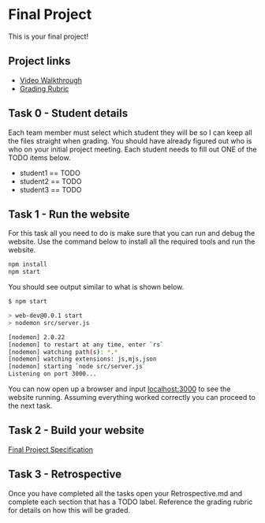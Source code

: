 # Final Project

This is your final project!

## Project links

* [Video Walkthrough](https://youtu.be/0UxY0EEzB1c)
* [Grading Rubric](https://shanepanter.com/cs208/grading-rubric.html)

## Task 0 - Student details

Each team member must select which student they will be so I can keep all
the files straight when grading. You should have already figured out who
is who on your initial project meeting. Each student needs to fill out
ONE of the TODO items below.

* student1 == TODO
* student2 == TODO
* student3 == TODO

## Task 1 - Run the website

For this task all you need to do is make sure that you can run and debug
the website. Use the command below to install all the required tools and
run the website.

```bash
npm install
npm start
```

You should see output similar to what is shown below.

```bash
$ npm start

> web-dev@0.0.1 start
> nodemon src/server.js

[nodemon] 2.0.22
[nodemon] to restart at any time, enter `rs`
[nodemon] watching path(s): *.*
[nodemon] watching extensions: js,mjs,json
[nodemon] starting `node src/server.js`
Listening on port 3000...
```

You can now open up a browser and input [localhost:3000](http://localhost:3000)
to see the website running. Assuming everything worked correctly you can proceed
to the next task.

## Task 2 - Build your website

[Final Project Specification](https://shanepanter.com/cs208/final-project.html)

## Task 3 - Retrospective

Once you have completed all the tasks open your Retrospective.md and complete
each section that has a TODO label. Reference the grading rubric for
details on how this will be graded.

